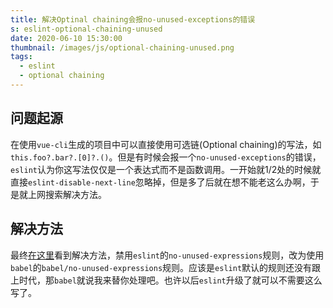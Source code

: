 ```yaml
---
title: 解决Optinal chaining会报no-unused-exceptions的错误
s: eslint-optional-chaining-unused
date: 2020-06-10 15:30:00
thumbnail: /images/js/optional-chaining-unused.png
tags:
  - eslint
  - optional chaining
---
```


## 问题起源
在使用`vue-cli`生成的项目中可以直接使用可选链(Optional chaining)的写法，如`this.foo?.bar?.[0]?.()`。但是有时候会报一个`no-unused-exceptions`的错误，`eslint`认为你这写法仅仅是一个表达式而不是函数调用。一开始就1/2处的时候就直接`eslint-disable-next-line`忽略掉，但是多了后就在想不能老这么办啊，于是就上网搜索解决方法。

## 解决方法
最终[在这里](https://github.com/eslint/eslint/issues/11045)看到解决方法，禁用`eslint`的`no-unused-expressions`规则，改为使用`babel`的`babel/no-unused-expressions`规则。应该是`eslint`默认的规则还没有跟上时代，那`babel`就说我来替你处理吧。也许以后`eslint`升级了就可以不需要这么写了。
